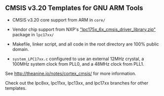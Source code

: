 ## CMSIS v3.20 Templates for GNU ARM Tools

* CMSIS v3.20 core support from ARM in `core/`

* Vendor chip support from NXP's ["lpc175x_6x_cmsis_driver_library.zip"](http://lpcware.com/content/nxpfile/lpc175x6x-cmsis-compliant-standard-peripheral-firmware-driver-library-keil-iar-gnu) package in `lpc17xx/`

* Makefile, linker script, and all code in the root directory are 100% public domain.

* `system_LPC17xx.c` configured to use an external 12MHz crystal, a 100MHz system clock from PLL0, and a 48MHz clock from PLL1.

See http://theanine.io/notes/cortex_cmsis/ for more information.

Check out the lpc8xx, lpc11xx, lpc13xx, and lpc17xx branches for other templates.

